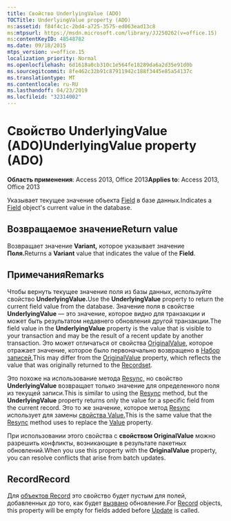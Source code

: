 ```yaml
---
title: Свойство UnderlyingValue (ADO)
TOCTitle: UnderlyingValue property (ADO)
ms:assetid: f84f4c1c-2bd4-a725-3575-ed063ead13c8
ms:mtpsurl: https://msdn.microsoft.com/library/JJ250262(v=office.15)
ms:contentKeyID: 48548782
ms.date: 09/18/2015
mtps_version: v=office.15
localization_priority: Normal
ms.openlocfilehash: 6d1618a0cb310c1e564fe18289da6a2d35e91d0b
ms.sourcegitcommit: 8fe462c32b91c87911942c188f3445e85a54137c
ms.translationtype: MT
ms.contentlocale: ru-RU
ms.lasthandoff: 04/23/2019
ms.locfileid: "32314002"
---
```

# <a name="underlyingvalue-property-ado"></a><span data-ttu-id="9c3fe-102">Свойство UnderlyingValue (ADO)</span><span class="sxs-lookup"><span data-stu-id="9c3fe-102">UnderlyingValue property (ADO)</span></span>


<span data-ttu-id="9c3fe-103">**Область применения**: Access 2013, Office 2013</span><span class="sxs-lookup"><span data-stu-id="9c3fe-103">**Applies to**: Access 2013, Office 2013</span></span>



<span data-ttu-id="9c3fe-104">Указывает текущее значение объекта [Field](field-object-ado.md) в базе данных.</span><span class="sxs-lookup"><span data-stu-id="9c3fe-104">Indicates a [Field](field-object-ado.md) object's current value in the database.</span></span>

## <a name="return-value"></a><span data-ttu-id="9c3fe-105">Возвращаемое значение</span><span class="sxs-lookup"><span data-stu-id="9c3fe-105">Return value</span></span>

<span data-ttu-id="9c3fe-106">Возвращает значение **Variant,** которое указывает значение **Поля.**</span><span class="sxs-lookup"><span data-stu-id="9c3fe-106">Returns a **Variant** value that indicates the value of the **Field**.</span></span>

## <a name="remarks"></a><span data-ttu-id="9c3fe-107">Примечания</span><span class="sxs-lookup"><span data-stu-id="9c3fe-107">Remarks</span></span>

<span data-ttu-id="9c3fe-108">Чтобы вернуть текущее значение поля из базы данных, используйте свойство **UnderlyingValue.**</span><span class="sxs-lookup"><span data-stu-id="9c3fe-108">Use the **UnderlyingValue** property to return the current field value from the database.</span></span> <span data-ttu-id="9c3fe-109">Значение поля в свойстве **UnderlyingValue** — это значение, которое видно для транзакции и может быть результатом недавнего обновления другой транзакции.</span><span class="sxs-lookup"><span data-stu-id="9c3fe-109">The field value in the **UnderlyingValue** property is the value that is visible to your transaction and may be the result of a recent update by another transaction.</span></span> <span data-ttu-id="9c3fe-110">Это может отличаться от свойства [OriginalValue,](originalvalue-property-ado.md) которое отражает значение, которое было первоначально возвращено в [Набор записей.](recordset-object-ado.md)</span><span class="sxs-lookup"><span data-stu-id="9c3fe-110">This may differ from the [OriginalValue](originalvalue-property-ado.md) property, which reflects the value that was originally returned to the [Recordset](recordset-object-ado.md).</span></span>

<span data-ttu-id="9c3fe-111">Это похоже на использование метода [Resync,](resync-method-ado.md) но свойство **UnderlyingValue** возвращает только значение для определенного поля из текущей записи.</span><span class="sxs-lookup"><span data-stu-id="9c3fe-111">This is similar to using the [Resync](resync-method-ado.md) method, but the **UnderlyingValue** property returns only the value for a specific field from the current record.</span></span> <span data-ttu-id="9c3fe-112">Это то же значение, которое метод [Resync](resync-method-ado.md) использует для замены [свойства Value.](value-property-ado.md)</span><span class="sxs-lookup"><span data-stu-id="9c3fe-112">This is the same value that the [Resync](resync-method-ado.md) method uses to replace the [Value](value-property-ado.md) property.</span></span>

<span data-ttu-id="9c3fe-113">При использовании этого свойства с **свойством OriginalValue** можно разрешить конфликты, возникающие в результате пакетных обновлений.</span><span class="sxs-lookup"><span data-stu-id="9c3fe-113">When you use this property with the **OriginalValue** property, you can resolve conflicts that arise from batch updates.</span></span>

## <a name="record"></a><span data-ttu-id="9c3fe-114">Record</span><span class="sxs-lookup"><span data-stu-id="9c3fe-114">Record</span></span>

<span data-ttu-id="9c3fe-115">Для [объектов Record](record-object-ado.md) это свойство будет пустым для полей, добавленных до того, как будет [вызвано](update-method-ado.md) обновление.</span><span class="sxs-lookup"><span data-stu-id="9c3fe-115">For [Record](record-object-ado.md) objects, this property will be empty for fields added before [Update](update-method-ado.md) is called.</span></span>

